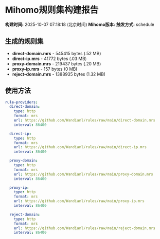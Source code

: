 # Mihomo规则集构建报告

**构建时间:** 2025-10-07 07:18:18 (北京时间)
**Mihomo版本:** 
**触发方式:** schedule

## 生成的规则集

- **direct-domain.mrs** - 545415 bytes (.52 MB)
- **direct-ip.mrs** - 41772 bytes (.03 MB)
- **proxy-domain.mrs** - 219437 bytes (.20 MB)
- **proxy-ip.mrs** - 157 bytes (0 MB)
- **reject-domain.mrs** - 1388935 bytes (1.32 MB)

## 使用方法

```yaml
rule-providers:
  direct-domain:
    type: http
    format: mrs
    url: https://github.com/Wandianl/rules/raw/main/direct-domain.mrs
    interval: 86400

  direct-ip:
    type: http
    format: mrs
    url: https://github.com/Wandianl/rules/raw/main/direct-ip.mrs
    interval: 86400

  proxy-domain:
    type: http
    format: mrs
    url: https://github.com/Wandianl/rules/raw/main/proxy-domain.mrs
    interval: 86400

  proxy-ip:
    type: http
    format: mrs
    url: https://github.com/Wandianl/rules/raw/main/proxy-ip.mrs
    interval: 86400

  reject-domain:
    type: http
    format: mrs
    url: https://github.com/Wandianl/rules/raw/main/reject-domain.mrs
    interval: 86400

```
